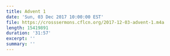 ```yaml
---
title: Advent 1
date: 'Sun, 03 Dec 2017 10:00:00 EST'
file: https://crosssermons.cflcn.org/2017-12-03-advent-1.m4a
length: 15419891
duration: '31:57'
excerpt: ''
summary: ''
---
```

